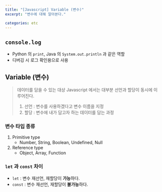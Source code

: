 ```yaml
---
title: "[Javascript] Variable (변수)"
excerpt: "변수에 대해 알아본다."

categories: etc
---
```


## `console.log`
- Python 의 `print`, Java 의 `System.out.println` 과 같은 역할
- 디버깅 시 로그 확인용으로 사용

## Variable (변수)
> 데이터를 담을 수 있는 대상
Javascript 에서는 대부분 선언과 할당이 동시에 이루어진다.
> 1. 선언 : 변수를 사용하겠다고 변수 이름을 지정
> 2. 할당 : 변수에 내가 담고자 하는 데이터를 담는 과정

### 변수 타입 종류
1. Primitive type
    - Number, String, Boolean, Undefined, Null
2. Reference type
    - Object, Array, Function

### `let` 과 `const` 차이
- `let` : 변수 재선언, 재할당이 **가능**하다.
- `const` : 변수 재선언, 재할당이 **불가능**하다.